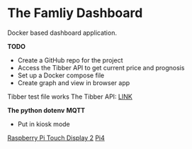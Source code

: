 # The Famliy Dashboard

Docker based dashboard application.

**TODO**

* Create a GitHub repo for the project
* Access the Tibber API to get current price and prognosis
* Set up a Docker compose file
* Create graph and view in browser app


Tibber test file works
The Tibber API: [LINK](https://developer.tibber.com/docs/overview)

**The python dotenv**
**MQTT**

- Put in kiosk mode


[Raspberry Pi Touch Display 2](https://www.electrokit.com/raspberry-pi-touch-display-2)
[Pi4](https://www.electrokit.com/raspberry-pi-4-model-b/4gb)

